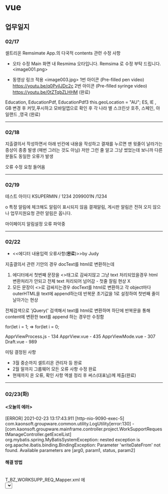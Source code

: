 # vue

## 업무일지

### 02/17
셀트리온 Remsimate App.의 다국적 contents 관련 수정 사항 
 
- 오타 수정
      Main 화면 내 Resmima 오타입니다. Remsima 로 수정 부탁 드립니다. 
                     <image001.png>
 
- 동영상 링크 적용
                     <image003.jpg> 
 1번 아이콘 (Pre-filled pen video)
 https://youtu.be/q0PvjlJDc2c
 2번 아이콘 (Pre-filled syringe video)
 https://youtu.be/0tZTqbZLHHM
  (완료)

Education, EducationPdf, EducationPdf3 
this.geoLocation = "AU";
ES,  IE , GB
변경 후 커밋,푸시하고 모바일앱으로 확인 후 
각 나라 별 스크린샷 
호주, 스페인, 아일랜드 ,영국
(완료) 
***

### 02/18 

지출결의서 작성하면서 아래 빈칸에 
내용을 작성하고 결재를 누르면 맨 윗줄이 날라가는 
증상이 종종 발생 (매번 그러는 것도 아님)
저만 그런 줄 알고 그냥 썼었는데 보니까 다른 분들도
동일한 오류가 발생

오류 수정 요청 들어옴 
***
### 02/19

테스트 아이디 
KSUPERMIN / 1234
2099001N /1234

	
o 특정 알림에 체크해도 알림이 표시되지 않음
결재알림, 게시판 알림은 전혀 오지 않으나 업무지원요청 관련 알림은 옵니다.

마이페이지 알림설정 오류 파악중
***
### 02/22
- <<에디터 내용입력 오류사항(**완료**)>>by Judy 

지출결의서 관련 기안의 경우
docText를 html로 변환하는데
1. 에디터에서 첫번째 문장을 <>태그로 감싸지않고 그냥 text 처리되었을경우
html 변환처리가 안되고 전체 text 처리되어 넘어감 - 첫줄 잘림 현상 X
2. 모든 문장이 <>로 감싸지는경우 docText를 html로 변환하고 각 object마다 outerHTML을 text에  append하는데 반복문 초기값을 1로 설정하여 첫번째 줄이 날아가는 현상

전체검색으로 'jQuery(' 검색해서
text를 html로 변환하며 하단에 반복문을 통해 content에 변환한 text를 append 하는 경우만 수정함

for(let i = 1;
=> for(let i = 0;

ApprViewProcess.js - 134
ApprView.vue - 435
ApprViewMode.vue - 307
Draft.vue - 989


미팅
결정된 사항
- 3월 중순까지 셀트리온 관리자 등 완료
- 2월 말까지 그룹웨어 모든 오류 사항 수정 완료
- 현재까지 온 오류, 확인 사항 엑셀 정리 후 써스(대표님)께 제출(완료)

***
### 02/23(화)

#### <오늘의 에러>   

[ERROR] 2021-02-23 13:17:43.911 [http-nio-9090-exec-5] com.kaonsoft.groupware.common.utility.LogUtility[error:130] -    [com.kaonsoft.groupware.mainframe.controller.project.WorkSupportRequestManageController.getExcelList] org.mybatis.spring.MyBatisSystemException: nested exception is    org.apache.ibatis.binding.BindingException: Parameter 'writeDateFrom' not found. Available parameters are [arg0, param1, status, param2]   


#### 해결 방법       
<br>
T_BZ_WORKSUPP_REQ_Mapper.xml 에<br>       
<select id="getExcelListForHq" parameterType="BzWorkSupportSearchRequestVO" resultType="BzWorkSuppRequestMngDTO"> 가 있는데<br>         
parameterType이 BzWorkSupportSearchRequestVO 인데<br>          
IBzWorkSupportReqMapper.java 안에<br>
List<BzWorkSuppRequestMngDTO> getExcelListForHq(final BzWorkSupportSearchRequestVO vo) 부분에<br>
List<BzWorkSuppRequestMngDTO> getExcelListForHq(final BzWorkSupportSearchRequestVO vo, String status) 로 해놓음;;<br>
parameterType이 두개일 순 없다..<br>
	''' <br>
	 <if test="checked != null and checked != ''"><br>
                AND REQ.STATUS IN<br>
                <foreach collection="checked" open="(" close=")" item="checked" separator=","><br>
                    #{checked}<br>
                </foreach><br>
            </if><br>
		    <choose><br>
	           <when test = "checked != null and checked != ''"><br>
	            AND   REQ.STATUS = #{checked}
	           </when>
	           <otherwise>
				AND   REQ.STATUS = '0004'
			   </otherwise>
		   </choose> 
   	'''
vo에서 checked는 String[] checked; 여서 foreach 문으로 돌려줘야한다.    
밑에 <choose> 주석이 전 버전    
<br>

- **엑셀 다운로드 오류** :<br>       
	업무지원요청관리 엑셀 출력시, 다른 조건을 입력하더라도 동일한 값 출력됨<br>          
업무지원요청관리에서 검색 시, 일자구분(작성일자,수행일자,요청일자)를 선택하여 값을 출력할 수 있는데 어느 일자를 선택하더라도 동일한 값이 출력됩니다. 구분에 알맞는 값이 출력되었으면    합니다.  (**완료**) <br>     

TechHQ.vue <br>     
BzWorkSupportReqMngServiceImpl.java<br>     
T_BZ_WORKSUPP_REQ_Mapper.xml<br>      
IBzWorkSupportReqMapper.java <br>    
WorkSupportRequestManageController.java    <br>
<br>


### activeMQ  <br>     
<br>
실행하는법 : 최신 버전 다운로드 후 (http://activemq.apache.org/)  <br>     
	     압축 풀고 cmd 로 /bin 까지가서 activemq start 입력 <br>     
	     그럼 실행된다. <br>     
activeMQ 실행 상황 보는 사이트(http://localhost:8161/admin)  <br>     
id : admin / pw: admin    <br>
<br>
***   
### 02/24(수)   <br>

- 알림 테스트   <br>
- https://gw.sangsanginworld.co.kr/#/login 상상인 사이트 <br>   
id : KSUPERMIN /pw : k@0ns0ftssi20200921!@<br>
